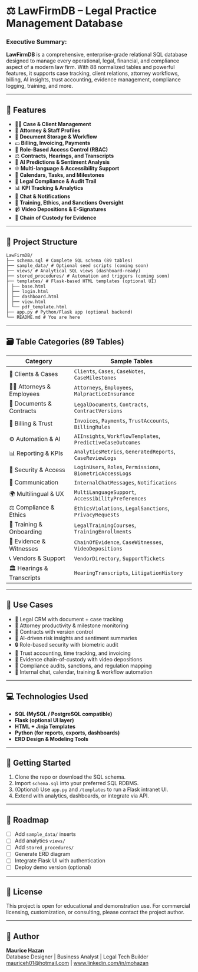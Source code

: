 # ⚖️ LawFirmDB – Legal Practice Management Database

### **Executive Summary:**

**LawFirmDB** is a comprehensive, enterprise-grade relational SQL database designed to manage every operational, legal, financial, and compliance aspect of a modern law firm. With 88 normalized tables and powerful features, it supports case tracking, client relations, attorney workflows, billing, AI insights, trust accounting, evidence management, compliance logging, training, and more.

---

## 🧱 Features

- 🧑‍⚖️ **Case & Client Management**
- 💼 **Attorney & Staff Profiles**
- 📂 **Document Storage & Workflow**
- 💵 **Billing, Invoicing, Payments**
- 🔐 **Role-Based Access Control (RBAC)**
- ⚖️ **Contracts, Hearings, and Transcripts**
- 🤖 **AI Predictions & Sentiment Analysis**
- 🌐 **Multi-language & Accessibility Support**
- 📅 **Calendars, Tasks, and Milestones**
- 🧾 **Legal Compliance & Audit Trail**
- 📊 **KPI Tracking & Analytics**
- 💬 **Chat & Notifications**
- 📜 **Training, Ethics, and Sanctions Oversight**
- 📹 **Video Depositions & E-Signatures**
- 🔗 **Chain of Custody for Evidence**

---

## 📁 Project Structure
```
LawFirmDB/
├── schema.sql # Complete SQL schema (89 tables)
├── sample_data/ # Optional seed scripts (coming soon)
├── views/ # Analytical SQL views (dashboard-ready)
├── stored_procedures/ # Automation and triggers (coming soon)
├── templates/ # Flask-based HTML templates (optional UI)
│ ├── base.html
│ ├── login.html
│ ├── dashboard.html
│ ├── view.html
│ └── pdf_template.html
├── app.py # Python/Flask app (optional backend)
└── README.md # You are here
```

---

## 🗃️ Table Categories (89 Tables)

| Category                      | Sample Tables                                           |
|------------------------------|---------------------------------------------------------|
| 🧑 Clients & Cases            | `Clients`, `Cases`, `CaseNotes`, `CaseMilestones`       |
| 👩‍⚖️ Attorneys & Employees     | `Attorneys`, `Employees`, `MalpracticeInsurance`         |
| 📄 Documents & Contracts      | `LegalDocuments`, `Contracts`, `ContractVersions`       |
| 🧾 Billing & Trust            | `Invoices`, `Payments`, `TrustAccounts`, `BillingRules` |
| ⚙️ Automation & AI            | `AIInsights`, `WorkflowTemplates`, `PredictiveCaseOutcomes` |
| 📊 Reporting & KPIs           | `AnalyticsMetrics`, `GeneratedReports`, `CaseReviewLogs`|
| 🔐 Security & Access          | `LoginUsers`, `Roles`, `Permissions`, `BiometricAccessLogs` |
| 💬 Communication              | `InternalChatMessages`, `Notifications`                |
| 🌍 Multilingual & UX          | `MultiLanguageSupport`, `AccessibilityPreferences`      |
| ⚖️ Compliance & Ethics        | `EthicsViolations`, `LegalSanctions`, `PrivacyRequests` |
| 🧠 Training & Onboarding      | `LegalTrainingCourses`, `TrainingEnrollments`           |
| 🧬 Evidence & Witnesses       | `ChainOfEvidence`, `CaseWitnesses`, `VideoDepositions`  |
| 📞 Vendors & Support          | `VendorDirectory`, `SupportTickets`                     |
| 🏛️ Hearings & Transcripts     | `HearingTranscripts`, `LitigationHistory`               |

---

## 🧠 Use Cases

- 📁 Legal CRM with document + case tracking  
- 💼 Attorney productivity & milestone monitoring  
- 📑 Contracts with version control  
- 🤖 AI-driven risk insights and sentiment summaries  
- 🔒 Role-based security with biometric audit  
- 🧾 Trust accounting, time tracking, and invoicing  
- 🧬 Evidence chain-of-custody with video depositions  
- 📜 Compliance audits, sanctions, and regulation mapping  
- 💬 Internal chat, calendar, training & workflow automation

---

## 💻 Technologies Used

- **SQL (MySQL / PostgreSQL compatible)**
- **Flask (optional UI layer)**
- **HTML + Jinja Templates**
- **Python (for reports, exports, dashboards)**
- **ERD Design & Modeling Tools**

---

## 🚀 Getting Started

1. Clone the repo or download the SQL schema.
2. Import `schema.sql` into your preferred SQL RDBMS.
3. (Optional) Use `app.py` and `/templates` to run a Flask intranet UI.
4. Extend with analytics, dashboards, or integrate via API.

---

## 📌 Roadmap

- [ ] Add `sample_data/` inserts
- [ ] Add analytics `views/`
- [ ] Add `stored_procedures/`
- [ ] Generate ERD diagram
- [ ] Integrate Flask UI with authentication
- [ ] Deploy demo version (optional)

---

## 📜 License

This project is open for educational and demonstration use. For commercial licensing, customization, or consulting, please contact the project author.

---

## 🙌 Author

**Maurice Hazan**  
Database Designer | Business Analyst | Legal Tech Builder  
mauriceh01@hotmail.com | www.linkedin.com/in/mohazan 
